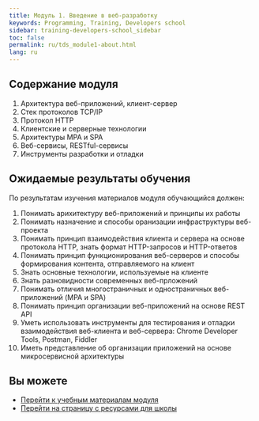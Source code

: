 ```yaml
---
title: Модуль 1. Введение в веб-разработку
keywords: Programming, Training, Developers school
sidebar: training-developers-school_sidebar
toc: false
permalink: ru/tds_module1-about.html
lang: ru
---
```


## Содержание модуля

1. Архитектура веб-приложений, клиент-сервер
2. Стек протоколов TCP/IP
3. Протокол HTTP
4. Клиентские и серверные технологии
5. Архитектуры MPA и SPA
6. Веб-сервисы, RESTful-сервисы
7. Инструменты разработки и отладки

## Ожидаемые результаты обучения

По результатам изучения материалов модуля обучающийся должен:
1. Понимать арихитектуру веб-приложений и принципы их работы
2. Понимать назначение и способы оранизации инфраструктуры веб-проекта
3. Понимать принцип взаимодействия клиента и сервера на основе протокола HTTP, знать формат HTTP-запросов и HTTP-ответов
4. Понимать принцип функционирования веб-серверов и способы формирования контента, отправляемого на клиент
5. Знать основные технологии, используемые на клиенте
6. Знать разновидности современных веб-прложений
7. Понимать отличия многостраничных и одностраничных веб-приложений (MPA и SPA)
8. Понимать принцип организации веб-приложений на основе REST API
9. Уметь использовать инструменты для тестирования и отладки взаимодействия веб-клиента и веб-сервера: Chrome Developer Tools, Postman, Fiddler
10. Иметь представление об организации приложений на основе микросервисной архитектуры

## Вы можете

* [Перейти к учебным материалам модуля](tds_module1-learn.html) <i class="fa fa-arrow-right" aria-hidden="true"></i>
* [Перейти на страницу с ресурсами для школы](tds_resources.html) <i class="fa fa-arrow-up" aria-hidden="true"></i>
